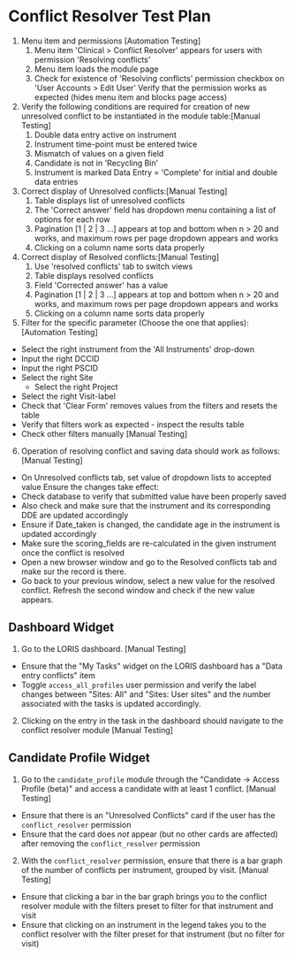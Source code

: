 # Conflict Resolver Test Plan

1. Menu item and permissions [Automation Testing]
    1. Menu item 'Clinical > Conflict Resolver' appears for users with permission 'Resolving conflicts'
    2. Menu item loads the module page
    3. Check for existence of 'Resolving conflicts' permission checkbox on 'User Accounts > Edit User'
       Verify that the permission works as expected (hides menu item and blocks page access)
2. Verify the following conditions are required for creation of new unresolved conflict
   to be instantiated in the module table:[Manual Testing]
    1. Double data entry active on instrument
    2. Instrument time-point must be entered twice
    3. Mismatch of values on a given field
    4. Candidate is not in 'Recycling Bin'
    5. Instrument is marked Data Entry = 'Complete' for initial and double data entries
3. Correct display of Unresolved conflicts:[Manual Testing]
    1. Table displays list of unresolved conflicts
    2. The 'Correct answer' field has dropdown menu containing a list of options for each row
    3. Pagination [1 | 2 | 3 ...] appears at top and bottom when n > 20 and works, and maximum rows per page dropdown appears and works
    4. Clicking on a column name sorts data properly
4. Correct display of Resolved conflicts:[Manual Testing]
    1. Use 'resolved conflicts' tab to switch views
    2. Table displays resolved conflicts
    3. Field 'Corrected answer' has a value
    4. Pagination [1 | 2 | 3 ...] appears at top and bottom when n > 20 and works, and maximum rows per page dropdown appears and works
    5. Clicking on a column name sorts data properly
5. Filter for the specific parameter (Choose the one that applies):[Automation Testing]
  - Select the right instrument from the 'All Instruments' drop-down
  - Input the right DCCID
  - Input the right PSCID
  - Select the right Site
    - Select the right Project
  - Select the right Visit-label
  - Check that 'Clear Form' removes values from the filters and resets the table
  - Verify that filters work as expected - inspect the results table
  - Check other filters manually [Manual Testing]
6. Operation of resolving conflict and saving data should work as follows:[Manual Testing]
 - On Unresolved conflicts tab, set value of dropdown lists to accepted value
 Ensure the changes take effect:
 - Check database to verify that submitted value have been properly saved
 - Also check and make sure that the instrument and its corresponding DDE are updated accordingly
 - Ensure if Date_taken is changed, the candidate age in the instrument is updated accordingly
 - Make sure the scoring_fields are re-calculated in the given instrument once the conflict is resolved
 - Open a new browser window and go to the Resolved conflicts tab and make sur the record is there.
 - Go back to your previous window, select a new value for the resolved conflict. Refresh the second window and check if the new value appears. 

## Dashboard Widget

1. Go to the LORIS dashboard. [Manual Testing]
 - Ensure that the "My Tasks" widget on the LORIS dashboard has a "Data entry conflicts"
   item
 - Toggle `access_all_profiles` user permission and verify the label changes between "Sites: All"
   and "Sites: User sites" and the number associated with the tasks is updated accordingly.
2. Clicking on the entry in the task in the dashboard should navigate to the conflict resolver
   module [Manual Testing]

## Candidate Profile Widget
1. Go to the `candidate_profile` module through the "Candidate -> Access Profile (beta)" and
   access a candidate with at least 1 conflict. [Manual Testing]
  - Ensure that there is an "Unresolved Conflicts" card if the user has the `conflict_resolver`
    permission
  - Ensure that the card does *not* appear (but no other cards are affected) after removing
    the `conflict_resolver` permission
2. With the `conflict_resolver` permission, ensure that there is a bar graph of the number
   of conflicts per instrument, grouped by visit. [Manual Testing]
  - Ensure that clicking a bar in the bar graph brings you to the conflict resolver module
    with the filters preset to filter for that instrument and visit
  - Ensure that clicking on an instrument in the legend takes you to the conflict resolver
    with the filter preset for that instrument (but no filter for visit)

